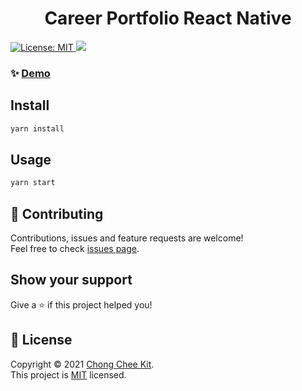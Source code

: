 <h1 align="center">Career Portfolio React Native</h1>
<p>
  <a href="https://opensource.org/licenses/MIT" target="_blank">
    <img alt="License: MIT" src="https://img.shields.io/badge/License-MIT-yellow.svg" />
    <a href="https://www.codacy.com/gh/thespacemanatee/Career-Portfolio/dashboard?utm_source=github.com&amp;utm_medium=referral&amp;utm_content=thespacemanatee/Career-Portfolio&amp;utm_campaign=Badge_Grade"><img src="https://app.codacy.com/project/badge/Grade/b6b3c8a242474ea1b43fb7f9074ab496"/></a>
  </a>
</p>

### ✨ [Demo](https://expo.io/@thespacemanatee/career-portfolio-react-native-v2)

## Install

```sh
yarn install
```

## Usage

```sh
yarn start
```

## 🤝 Contributing

Contributions, issues and feature requests are welcome!<br />Feel free to check [issues page](https://github.com/thespacemanatee/Career-Portfolio/issues). 

## Show your support

Give a ⭐️ if this project helped you!

## 📝 License

Copyright © 2021 [Chong Chee Kit](https://github.com/thespacemanatee).<br />
This project is [MIT](https://opensource.org/licenses/MIT) licensed.
